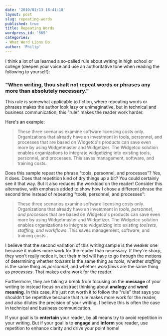 ```yaml
---
date: '2010/01/13 18:41:18'
layout: post
slug: repeating-words
published: true
title: Repeating Words
wordpress_id: '565'
categories:
- What Word Lions Do
author: 'Philip'
---
```


I think a lot of us learned a so-called rule about writing in high school or college (deepen your voice and use an authoritative tone when reading the following to yourself):


### "When writing, thou shalt not repeat words or phrases any more than absolutely necessary."


This rule is somewhat applicable to fiction, where repeating words or phrases makes the author look lazy or unimaginative, but in technical and business communication, this "rule" makes the reader work harder.

Here's an example:

> These three scenarios examine software licensing costs only. Organizations that already have an investment in tools, personnel, and processes that are based on Widgetco's products can save even more by using Widgetmaster and Widgetizer. The Widgetco solution enables organizations to integrate widgetizing into existing tools, personnel, and processes. This saves management, software, and training costs.


Does this sample repeat the phrase "tools, personnel, and processes"? Yes, it does. Does that repetition kind of dry things up a bit? You could certainly see it that way. But it also reduces the workload on the reader! Consider this alternative, with emphasis added to show how I chose a different phrase the second time instead of repeating "tools, personnel, and processes":


> These three scenarios examine software licensing costs only. Organizations that already have an investment in _tools, personnel, and processes_ that are based on Widgetco's products can save even more by using Widgetmaster and Widgetizer. The Widgetco solution enables organizations to integrate widgetizing into existing _toolsets, staffing, and workflows_. This saves management, software, and training costs.


I believe that the second variation of this writing sample is the weaker one because it makes more work for the reader than necessary. If they're sharp, they won't really notice it, but their mind will have to go through the motions of determining whether _toolsets_ is the same thing as _tools_, whether _staffing_ is the same thing as _personnel_, and whether _workflows_ are the same thing as _processes_. That makes extra work for the reader.

Furthermore, they are taking a break from focusing on the **message** of your writing to instead focus on abstract thinking about **analogy** and **word meaning**. In this case, it's just not worth it to follow the "rule" that says you shouldn't be repetitive because that rule makes more work for the reader, and also dilutes the precision of your writing. I believe this is often the case in technical and business communication.

If your goal is to **entertain** your reader, by all means try to avoid repetition in your writing. But if your goal is to **engage** and **inform** you reader, use repetition to enhance clarity and drive your point home!
